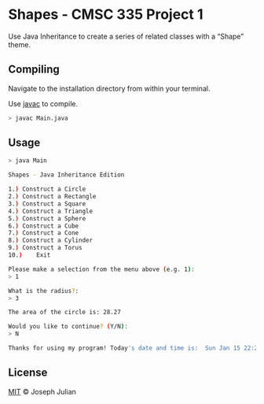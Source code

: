 # Shapes - CMSC 335 Project 1

Use Java Inheritance to create a series of related classes with a “Shape” theme.

## Compiling

Navigate to the installation directory from within your terminal.

Use [javac](https://docs.oracle.com/javase/7/docs/technotes/tools/windows/javac.html) to compile.

```bash
> javac Main.java
```

## Usage

```bash
> java Main

Shapes - Java Inheritance Edition

1.)	Construct a Circle
2.)	Construct a Rectangle
3.)	Construct a Square
4.)	Construct a Triangle
5.)	Construct a Sphere
6.)	Construct a Cube
7.)	Construct a Cone
8.)	Construct a Cylinder
9.)	Construct a Torus
10.)	Exit

Please make a selection from the menu above (e.g. 1):
> 1

What is the radius?:
> 3

The area of the circle is: 28.27

Would you like to continue? (Y/N): 
> N

Thanks for using my program! Today's date and time is:	Sun Jan 15 22:21:20 PST 2023
```

## License

[MIT](https://choosealicense.com/licenses/mit/) © Joseph Julian